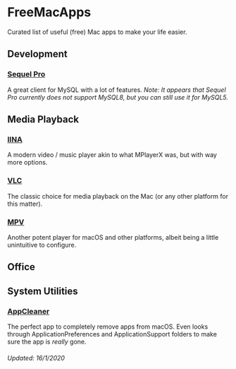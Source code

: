 # FreeMacApps
Curated list of useful (free) Mac apps to make your life easier.

## Development

### [Sequel Pro](https://www.sequelpro.com/)
A great client for MySQL with a lot of features.
_Note: It appears that Sequel Pro currently does not support MySQL8, but you can still use it for MySQL5._

## Media Playback

### [IINA](https://iina.io/)
A modern video / music player akin to what MPlayerX was, but with way more options.

### [VLC](https://www.videolan.org/vlc/index.html)
The classic choice for media playback on the Mac (or any other platform for this matter).

### [MPV](https://github.com/mpv-player/mpv)
Another potent player for macOS and other platforms, albeit being a little unintuitive to configure.

## Office

## System Utilities

### [AppCleaner](http://freemacsoft.net/appcleaner/)
The perfect app to completely remove apps from macOS. Even looks through ApplicationPreferences and ApplicationSupport folders to make sure the app is _really_ gone.

###### Updated: 16/1/2020
